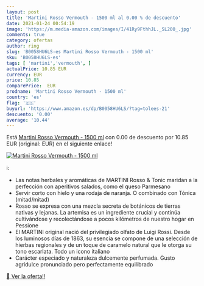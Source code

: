 ```yaml
---
layout: post
title: 'Martini Rosso Vermouth - 1500 ml al 0.00 % de descuento'
date: 2021-01-24 00:54:19
image: 'https://m.media-amazon.com/images/I/41Ry9FthhJL._SL200_.jpg'
comments: true
category: ofertas
author: ring
slug: 'B0058HU6LS-es Martini Rosso Vermouth - 1500 ml'
sku: 'B0058HU6LS-es'
tags: [ 'martini','vermouth', ]
actualPrice: 10.85 EUR
currency: EUR
price: 10.85
comparePrice:  EUR
prodname: 'Martini Rosso Vermouth - 1500 ml'
country: 'es'
flag: '🇪🇸'
buyurl: 'https://www.amazon.es/dp/B0058HU6LS/?tag=tolees-21'
descuento: '0.00'
average: '10.44'
---
```


Está [Martini Rosso Vermouth - 1500 ml](https://www.amazon.es/dp/B0058HU6LS/?tag=tolees-21) con 0.00 de descuento por 10.85 EUR (original:  EUR) en el siguiente enlace!

[![Martini Rosso Vermouth - 1500 ml](https://m.media-amazon.com/images/I/41Ry9FthhJL._SL200_.jpg)](https://www.amazon.es/dp/B0058HU6LS/?tag=tolees-21)

ℹ️:

- Las notas herbales y aromáticas de MARTINI Rosso & Tonic maridan a la perfección con aperitivos salados, como el queso Parmesano
- Servir corto con hielo y una rodaja de naranja. O combinado con Tónica (mitad/mitad)
- Rosso se expresa con una mezcla secreta de botánicos de tierras nativas y lejanas. La artemisa es un ingrediente crucial y continúa cultivándose y recolectándose a pocos kilómetros de nuestro hogar en Pessione
- El MARTINI original nació del privilegiado olfato de Luigi Rossi. Desde los luminosos días de 1863, su esencia se compone de una selección de hierbas regionales y de un toque de caramelo natural que le otorga su tono escarlata. Todo un icono italiano
- Carácter especiado y naturaleza dulcemente perfumada. Gusto agridulce pronunciado pero perfectamente equilibrado

[🛒 Ver la oferta!!](https://www.amazon.es/dp/B0058HU6LS/?tag=tolees-21)
